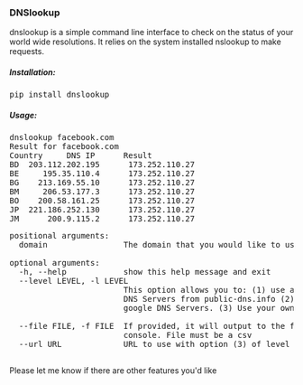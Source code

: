 ### DNSlookup 

dnslookup is a simple command line interface to check on the status of your world wide resolutions. It relies on the system installed nslookup to make requests.  

##### Installation:
<pre>
pip install dnslookup
</pre>
##### Usage:

<pre>
dnslookup facebook.com
Result for facebook.com
Country 	DNS IP 		Result
BD 	203.112.202.195 	 173.252.110.27
BE 	   195.35.110.4 	 173.252.110.27
BG 	  213.169.55.10 	 173.252.110.27
BM 	   206.53.177.3 	 173.252.110.27
BO 	  200.58.161.25 	 173.252.110.27
JP 	221.186.252.130 	 173.252.110.27
JM 	    200.9.115.2 	 173.252.110.27
</pre>

<pre>
positional arguments:
  domain                The domain that you would like to use.

optional arguments:
  -h, --help            show this help message and exit
  --level LEVEL, -l LEVEL
                        This option allows you to: (1) use a large database of
                        DNS Servers from public-dns.info (2) Use just the
                        google DNS Servers. (3) Use your own server list.
                        <Requires properly formatted file>
  --file FILE, -f FILE  If provided, it will output to the file instead of
                        console. File must be a csv
  --url URL             URL to use with option (3) of level

</pre>


Please let me know if there are other features you'd like
